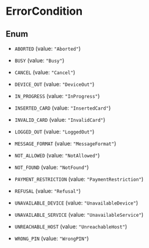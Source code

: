 

# ErrorCondition

## Enum


* `ABORTED` (value: `"Aborted"`)

* `BUSY` (value: `"Busy"`)

* `CANCEL` (value: `"Cancel"`)

* `DEVICE_OUT` (value: `"DeviceOut"`)

* `IN_PROGRESS` (value: `"InProgress"`)

* `INSERTED_CARD` (value: `"InsertedCard"`)

* `INVALID_CARD` (value: `"InvalidCard"`)

* `LOGGED_OUT` (value: `"LoggedOut"`)

* `MESSAGE_FORMAT` (value: `"MessageFormat"`)

* `NOT_ALLOWED` (value: `"NotAllowed"`)

* `NOT_FOUND` (value: `"NotFound"`)

* `PAYMENT_RESTRICTION` (value: `"PaymentRestriction"`)

* `REFUSAL` (value: `"Refusal"`)

* `UNAVAILABLE_DEVICE` (value: `"UnavailableDevice"`)

* `UNAVAILABLE_SERVICE` (value: `"UnavailableService"`)

* `UNREACHABLE_HOST` (value: `"UnreachableHost"`)

* `WRONG_PIN` (value: `"WrongPIN"`)



